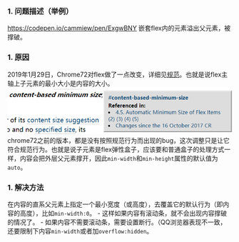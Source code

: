 ### 1. 问题描述（举例）
https://codepen.io/cammiew/pen/ExgwBNY
嵌套flex内的元素溢出父元素，被撑破。

### 1. 原因
2019年1月29日，Chrome72对flex做了一点改变，详细见[规范](https://www.w3.org/TR/css-flexbox-1/#min-size-auto)。也就是说flex主轴上子元素的最小大小是内容的大小。![image.png](./pics/flex.png)
chrome72之前的版本，都是没有按照规范行为而出现的bug，这次调整只是让它符合规范行为。也就是说子元素是flex弹性盒子，应该要和普通盒子的处理方式一样，内容会把外层父元素撑开，因此`min-width`和`min-height`属性的默认值为`auto`。
### 1. 解决方法
在内容的直系父元素上指定一个最小宽度（或高度），去覆盖它的默认行为（即内容的高度），比如`min-width:0`。
    - 这样如果内容有滚动条，就不会出现内容撑破的情况了。
    - 如果内容不需要滚动条，需要设置断行。（QQ浏览器表现不一致，还要限制下内容`min-width`或者加`overflow:hidden`。


